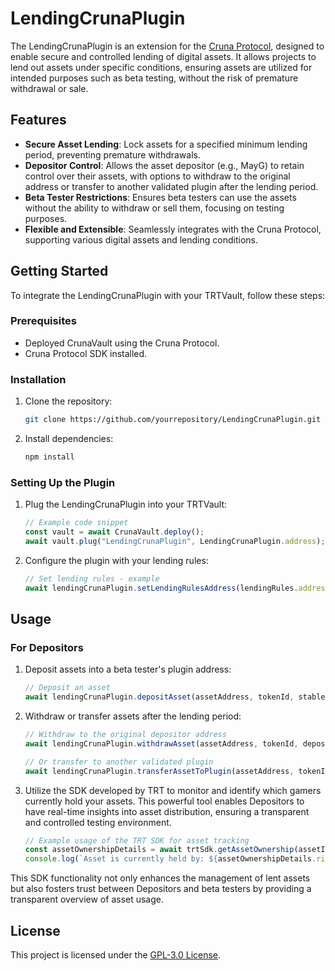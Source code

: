 # LendingCrunaPlugin

The LendingCrunaPlugin is an extension for the [Cruna Protocol](https://github.com/crunaprotocol/cruna-protocol/blob/main/README.md), designed to enable secure and controlled lending of digital assets. It allows projects to lend out assets under specific conditions, ensuring assets are utilized for intended purposes such as beta testing, without the risk of premature withdrawal or sale.

## Features

- **Secure Asset Lending**: Lock assets for a specified minimum lending period, preventing premature withdrawals.
- **Depositor Control**: Allows the asset depositor (e.g., MayG) to retain control over their assets, with options to withdraw to the original address or transfer to another validated plugin after the lending period.
- **Beta Tester Restrictions**: Ensures beta testers can use the assets without the ability to withdraw or sell them, focusing on testing purposes.
- **Flexible and Extensible**: Seamlessly integrates with the Cruna Protocol, supporting various digital assets and lending conditions.

## Getting Started

To integrate the LendingCrunaPlugin with your TRTVault, follow these steps:

### Prerequisites

- Deployed CrunaVault using the Cruna Protocol.
- Cruna Protocol SDK installed.

### Installation

1. Clone the repository:
   ```sh
   git clone https://github.com/yourrepository/LendingCrunaPlugin.git
   ```

2. Install dependencies:
   ```sh
   npm install
   ```

### Setting Up the Plugin

1. Plug the LendingCrunaPlugin into your TRTVault:
   ```javascript
   // Example code snippet
   const vault = await CrunaVault.deploy();
   await vault.plug("LendingCrunaPlugin", LendingCrunaPlugin.address);
   ```

2. Configure the plugin with your lending rules:
   ```javascript
   // Set lending rules - example
   await lendingCrunaPlugin.setLendingRulesAddress(lendingRules.address);
   ```

## Usage

### For Depositors

1. Deposit assets into a beta tester's plugin address:
   ```javascript
   // Deposit an asset
   await lendingCrunaPlugin.depositAsset(assetAddress, tokenId, stableCoinAddress);
   ```

2. Withdraw or transfer assets after the lending period:
   ```javascript
   // Withdraw to the original depositor address
   await lendingCrunaPlugin.withdrawAsset(assetAddress, tokenId, depositorAddress);
   
   // Or transfer to another validated plugin
   await lendingCrunaPlugin.transferAssetToPlugin(assetAddress, tokenId, toVaultTokenId, stableCoinAddress);
   ```
3. Utilize the SDK developed by TRT to monitor and identify which gamers currently hold your assets. This powerful tool enables Depositors to have real-time insights into asset distribution, ensuring a transparent and controlled testing environment.
   ```javascript
   // Example usage of the TRT SDK for asset tracking
   const assetOwnershipDetails = await trtSdk.getAssetOwnership(assetId);
   console.log(`Asset is currently held by: ${assetOwnershipDetails.rightsHolderAddress}`);
   ```

This SDK functionality not only enhances the management of lent assets but also fosters trust between Depositors and beta testers by providing a transparent overview of asset usage.


## License

This project is licensed under the [GPL-3.0 License](LICENSE).
```
